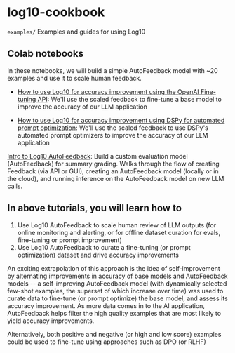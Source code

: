 # log10-cookbook

`examples/` Examples and guides for using Log10

## Colab notebooks 

In these notebooks, we will build a simple AutoFeedback model with ~20 examples and use it to scale human feedback.

* [How to use Log10 for accuracy improvement using the OpenAI Fine-tuning API](https://colab.research.google.com/drive/1VLT1lXimYWbsmgV85etqALaZbaoIbrRj?usp=sharing):  We'll use the scaled feedback to fine-tune a base model to improve the accuracy of our LLM application

* [How to use Log10 for accuracy improvement using DSPy for automated prompt optimization](https://colab.research.google.com/drive/10p5ALiQP_lLEoXTjPEZKD9x5DRgED_yg): We'll use the scaled feedback to use DSPy's automated prompt optimizers to improve the accuracy of our LLM application

[Intro to Log10 AutoFeedback](https://colab.research.google.com/drive/1dVXv56ld6L8k0rVB133tCOguNiRnIlMY?usp=sharing): Build a custom evaluation model (AutoFeedback) for summary grading. Walks through the flow of creating Feedback (via API or GUI), creating an AutoFeedback model (locally or in the cloud), and running inference on the AutoFeedback model on new LLM calls.


## In above tutorials, you will learn how to

1. Use Log10 AutoFeedback to scale human review of LLM outputs (for online monitoring and alerting, or for offline dataset curation for evals, fine-tuning or prompt improvement)
2. Use Log10 AutoFeedback to curate a fine-tuning (or prompt optimization) dataset and drive accuracy improvements

An exciting extrapolation of this approach is the idea of self-improvement by alternating improvements in accuracy of base models and AutoFeedback models -- a self-improving AutoFeedback model (with dynamically selected few-shot examples, the superset of which increase over time) was used to curate data to fine-tune (or prompt optimize) the base model, and assess its accuracy improvement. As more data comes in to the AI application, AutoFeedback helps filter the high quality examples that are most likely to yield accuracy improvements.

Alternatively, both positive and negative (or high and low score) examples could be used to fine-tune using approaches such as DPO (or RLHF)
